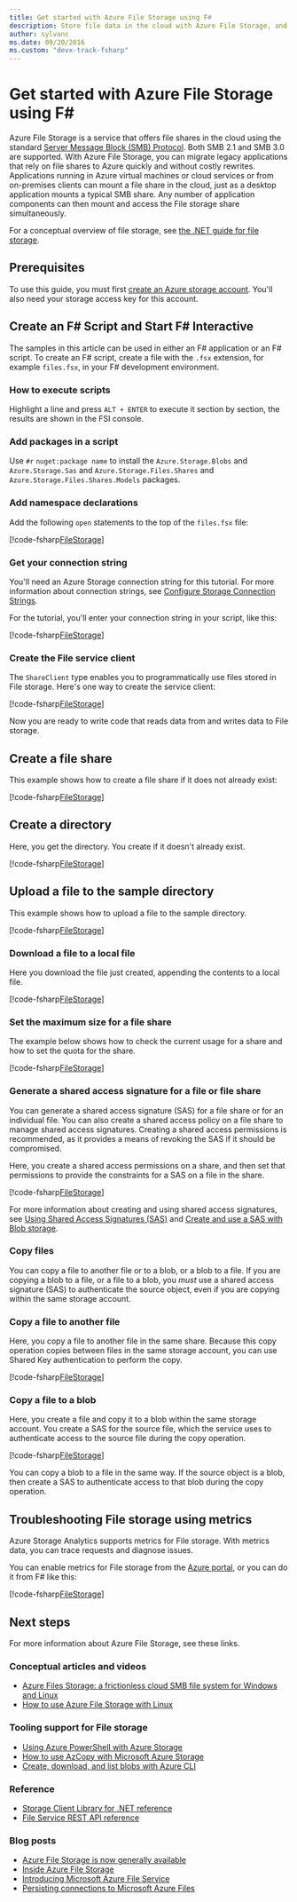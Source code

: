 ```yaml
---
title: Get started with Azure File Storage using F#
description: Store file data in the cloud with Azure File Storage, and mount your cloud file share from an Azure virtual machine (VM) or from an on-premises application running Windows.
author: sylvanc
ms.date: 09/20/2016
ms.custom: "devx-track-fsharp"
---
```

# Get started with Azure File Storage using F\#

Azure File Storage is a service that offers file shares in the cloud using the standard [Server Message Block (SMB) Protocol](/windows/win32/fileio/microsoft-smb-protocol-and-cifs-protocol-overview). Both SMB 2.1 and SMB 3.0 are supported. With Azure File Storage, you can migrate legacy applications that rely on file shares to Azure quickly and without costly rewrites. Applications running in Azure virtual machines or cloud services or from on-premises clients can mount a file share in the cloud, just as a desktop application mounts a typical SMB share. Any number of application components can then mount and access the File storage share simultaneously.

For a conceptual overview of file storage, see [the .NET guide for file storage](/azure/storage/storage-dotnet-how-to-use-files).

## Prerequisites

To use this guide, you must first [create an Azure storage account](/azure/storage/storage-create-storage-account).
You'll also need your storage access key for this account.

## Create an F# Script and Start F# Interactive

The samples in this article can be used in either an F# application or an F# script. To create an F# script, create a file with the `.fsx` extension, for example `files.fsx`, in your F# development environment.

### How to execute scripts

Highlight a line and press `ALT + ENTER` to execute it section by section, the results are shown in the FSI console.

### Add packages in a script

Use `#r` `nuget:package name` to install the `Azure.Storage.Blobs` and `Azure.Storage.Sas` and `Azure.Storage.Files.Shares` and `Azure.Storage.Files.Shares.Models` packages.

### Add namespace declarations

Add the following `open` statements to the top of the `files.fsx` file:

[!code-fsharp[FileStorage](../../../samples/snippets/fsharp/azure/file-storage.fsx#L1-L8)]

### Get your connection string

You'll need an Azure Storage connection string for this tutorial. For more information about connection strings, see [Configure Storage Connection Strings](/azure/storage/storage-configure-connection-string).

For the tutorial, you'll enter your connection string in your script, like this:

[!code-fsharp[FileStorage](../../../samples/snippets/fsharp/azure/file-storage.fsx#L14-L14)]

### Create the File service client

The `ShareClient` type enables you to programmatically use files stored in File storage. Here's one way to create the service client:

[!code-fsharp[FileStorage](../../../samples/snippets/fsharp/azure/file-storage.fsx#L20-L20)]

Now you are ready to write code that reads data from and writes data to File storage.

## Create a file share

This example shows how to create a file share if it does not already exist:

[!code-fsharp[FileStorage](../../../samples/snippets/fsharp/azure/file-storage.fsx#L26-L26)]

## Create a directory

Here, you get the directory. You create if it doesn't already exist.

[!code-fsharp[FileStorage](../../../samples/snippets/fsharp/azure/file-storage.fsx#L32-L36)]

## Upload a file to the sample directory

This example shows how to upload a file to the sample directory.

[!code-fsharp[FileStorage](../../../samples/snippets/fsharp/azure/file-storage.fsx#L42-L51)]

### Download a file to a local file

Here you download the file just created, appending the contents to a local file.

[!code-fsharp[FileStorage](../../../samples/snippets/fsharp/azure/file-storage.fsx#L57-L63)]

### Set the maximum size for a file share

The example below shows how to check the current usage for a share and how to set the quota for the share.

[!code-fsharp[FileStorage](../../../samples/snippets/fsharp/azure/file-storage.fsx#L69-L78)]

### Generate a shared access signature for a file or file share

You can generate a shared access signature (SAS) for a file share or for an individual file. You can also create a shared access policy on a file share to manage shared access signatures. Creating a shared access permissions is recommended, as it provides a means of revoking the SAS if it should be compromised.

Here, you create a shared access permissions on a share, and then set that permissions to provide the constraints for a SAS on a file in the share.

[!code-fsharp[FileStorage](../../../samples/snippets/fsharp/azure/file-storage.fsx#L84-L104)]

For more information about creating and using shared access signatures, see [Using Shared Access Signatures (SAS)](/azure/storage/storage-dotnet-shared-access-signature-part-1) and [Create and use a SAS with Blob storage](/azure/storage/storage-dotnet-shared-access-signature-part-2).

### Copy files

You can copy a file to another file or to a blob, or a blob to a file. If you are copying a blob to a file, or a file to a blob, you *must* use a shared access signature (SAS) to authenticate the source object, even if you are copying within the same storage account.

### Copy a file to another file

Here, you copy a file to another file in the same share. Because this copy operation copies between files in the same storage account, you can use Shared Key authentication to perform the copy.

[!code-fsharp[FileStorage](../../../samples/snippets/fsharp/azure/file-storage.fsx#L109-L111)]

### Copy a file to a blob

Here, you create a file and copy it to a blob within the same storage account. You create a SAS for the source file, which the service uses to authenticate access to the source file during the copy operation.

[!code-fsharp[FileStorage](../../../samples/snippets/fsharp/azure/file-storage.fsx#L117-L134)]

You can copy a blob to a file in the same way. If the source object is a blob, then create a SAS to authenticate access to that blob during the copy operation.

## Troubleshooting File storage using metrics

Azure Storage Analytics supports metrics for File storage. With metrics data, you can trace requests and diagnose issues.

You can enable metrics for File storage from the [Azure portal](https://portal.azure.com), or you can do it from F# like this:

[!code-fsharp[FileStorage](../../../samples/snippets/fsharp/azure/file-storage.fsx#L140-L158)]

## Next steps

For more information about Azure File Storage, see these links.

### Conceptual articles and videos

- [Azure Files Storage: a frictionless cloud SMB file system for Windows and Linux](https://azure.microsoft.com/resources/videos/azurecon-2015-azure-files-storage-a-frictionless-cloud-smb-file-system-for-windows-and-linux/)
- [How to use Azure File Storage with Linux](/azure/storage/storage-how-to-use-files-linux)

### Tooling support for File storage

- [Using Azure PowerShell with Azure Storage](/azure/storage/storage-powershell-guide-full)
- [How to use AzCopy with Microsoft Azure Storage](/azure/storage/storage-use-azcopy)
- [Create, download, and list blobs with Azure CLI](/azure/storage/blobs/storage-quickstart-blobs-cli#create-and-manage-file-shares)

### Reference

- [Storage Client Library for .NET reference](/dotnet/api/overview/azure/storage)
- [File Service REST API reference](/rest/api/storageservices/fileservices/File-Service-REST-API)

### Blog posts

- [Azure File Storage is now generally available](https://azure.microsoft.com/blog/azure-file-storage-now-generally-available/)
- [Inside Azure File Storage](https://azure.microsoft.com/blog/inside-azure-file-storage/)
- [Introducing Microsoft Azure File Service](/archive/blogs/windowsazurestorage/introducing-microsoft-azure-file-service)
- [Persisting connections to Microsoft Azure Files](/archive/blogs/windowsazurestorage/persisting-connections-to-microsoft-azure-files)
